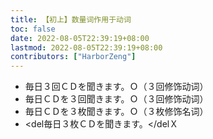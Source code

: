 ```yaml
---
title: 【初上】数量词作用于动词
toc: false
date: 2022-08-05T22:39:19+08:00
lastmod: 2022-08-05T22:39:19+08:00
contributors: ["HarborZeng"]
---
```


- 毎日３回ＣＤを聞きます。Ｏ（３回修饰动词）
- 毎日ＣＤを３回聞きます。Ｏ（３回修饰动词）
- 毎日ＣＤを３枚聞きます。Ｏ（３枚修饰名词）
- <del毎日３枚ＣＤを聞きます。</delＸ

